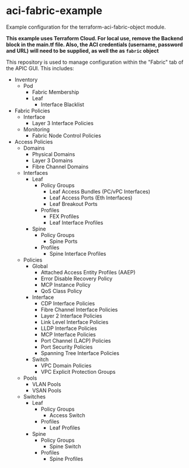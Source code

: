 # aci-fabric-example
Example configuration for the terraform-aci-fabric-object module.

**This example uses Terraform Cloud.  For local use, remove the Backend block in the main.tf file.  Also, the ACI credentials (username, password and URL) will need to be supplied, as well the as `fabric` object**

This repository is used to manage configuration within the "Fabric" tab of the APIC GUI.  This includes:
- Inventory
  - Pod
    - Fabric Membership
    - Leaf
      - Interface Blacklist
- Fabric Policies
  - Interface
    - Layer 3 Interface Policies
  - Monitoring
    - Fabric Node Control Policies
- Access Policies
  - Domains
    - Physical Domains
    - Layer 3 Domains
    - Fibre Channel Domains
  - Interfaces
    - Leaf
      - Policy Groups
        - Leaf Access Bundles (PC/vPC Interfaces)
        - Leaf Access Ports (Eth Interfaces)
        - Leaf Breakout Ports
      - Profiles
        - FEX Profiles
        - Leaf Interface Profiles
    - Spine
      - Policy Groups
        - Spine Ports
      - Profiles
        - Spine Interface Profiles
  - Policies
    - Global
      - Attached Access Entity Profiles (AAEP)
      - Error Disable Recovery Policy
      - MCP Instance Policy
      - QoS Class Policy
    - Interface
      - CDP Interface Policies
      - Fibre Channel Interface Policies
      - Layer 2 Interface Policies
      - Link Level Interface Policies
      - LLDP Interface Policies
      - MCP Interface Policies
      - Port Channel (LACP) Policies
      - Port Security Policies
      - Spanning Tree Interface Policies
    - Switch
      - VPC Domain Policies
      - VPC Explicit Protection Groups
  - Pools
    - VLAN Pools
    - VSAN Pools
  - Switches
    - Leaf
      - Policy Groups
        - Access Switch
      - Profiles
        - Leaf Profiles
    - Spine
      - Policy Groups
        - Spine Switch
      - Profiles
        - Spine Profiles
